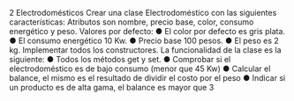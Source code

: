 2 Electrodomésticos
Crear una clase Electrodoméstico con las siguientes características:
Atributos son nombre, precio base, color, consumo energético y peso.
Valores por defecto:
    ● El color por defecto es gris plata.
    ● El consumo energético 10 Kw.
    ● Precio base 100 pesos.
    ● El peso es 2 kg.
Implementar todos los constructores.
La funcionalidad de la clase es la siguiente:
    ● Todos los métodos get y set.
    ● Comprobar si el electrodoméstico es de bajo consumo (menor que 45 Kw)
    ● Calcular el balance, el mismo es el resultado de dividir el costo por el peso
    ● Indicar si un producto es de alta gama, el balance es mayor que 3
